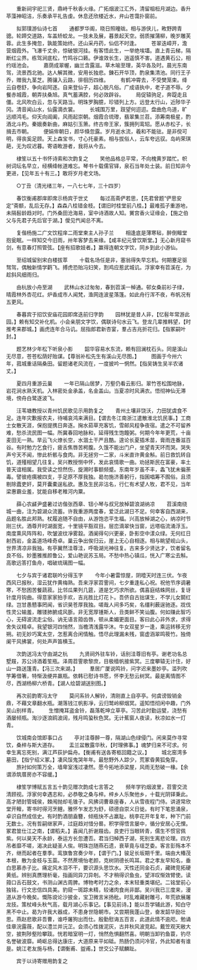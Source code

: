 <!-- { "loadSidebar": true } -->
　　重新祠宇祀三贤，鼎峙千秋香火缘。广拓烟波江汇外，清留柤梪月湖边。香升苹藻神昭洁，乐奏承平礼告虔。休息还欣楼近水，弁山苍霭扑窗前。

　　拟郭璞游仙诗七首
　　通都罗华阁，晓日照曈昽。相与游侠儿，畋野跨青骢。轮蹄交道路，车盖矫蛟龙。一技未及展，暮景起天空。弱质摧蒲柳，晚岁雕芙蓉。此生多掩忽，孰能策始终。还山采丹药，仙侣不时逢。
　　苍翠迭嶂开，澹营烟霞外。飞瀑千丈余，惊破银河挂。有客悟此生，一举绝埃壒。直上青云梯，隔断红尘界。栋驾涧底松，竹鸣谷口籁。伊谁效长生，逍遥慎不害。道遇黄石公，相约瑶池会。
　　嘉荫成翠幄，幽兰含露滋。草木喻至理，英华各及时。晨光东南驾，流景西北驰。达人解其微，安用长独悲。錬石开华顶，酌泉集清池。同行王子乔，赠我九茎芝。腾骧入云路，徘徊历四维。
　　有鹤冲霄去，不受樊笼束。绛云自卷舒，争向岩阿逐。自来登仙子，超心脱凡俗。广成语执中，老子道不辱。夕餐赤城霞，朝弄扶桑旭。真气蓄满腔，何必效辟谷。
　　局促辕驹足，奔踶走且僵。北风吹白云，忽与天路当。明珠罗胸臆，珍错列上方。远登太行山，近陟华子冈。清音闻山水，仙露滴衣裳。
　　长城围万里，跂望何迢迢。盘曲危鸟道，旷远顺鸿毛。仰天向阊阖，风雨起崇朝。烟霞合琉瓈，翡翠集兰苕。添筹南极星，酌酒北斗杓。秦娥奏新曲，麻姑引玉箫。终古帝王家，簇拥列鸾轺。愿从赤松子，长揖去市朝。
　　便娟侔朝日，颜华倏忽露。岁月逝水流，羲和不能驻。是非傥可明，得丧奚足顾。天上森宝书，寸心托豪素。相与拔俗人，云车夸远驭。岛屿荣琪葩，无为叹迟暮。寄语畋游者，我将从今去。

　　棣笙以五十书怀诗索和次韵复之
　　笑他品格总平常，不向槐黄岁踏忙。帜树词坛名早立，经横绛帐道难忘。琴书十载儒官铎，泉石当年处士装。前日知非今更进，【见年五十有三。】敢将岁月老文场。

　　○丁丑（清光绪三年，一八七七年，三十四岁）

　　春饮衡甫郡庠即席示杨宾于世丈
　　每过高斋俨若思，【先君曾题“俨思安定”斋额，乱后无存。】森森八桂错金枝。【谓旧时桂堂前八桂。】最难孤子重游地，未隔髫龄趋对时。门外桑田沧海易，室中诗酒故人知。黉宫香火证缘会，【施之伯父与先君子先后官于湖。】僾见忾闻总不离。

　　复偕杨施二广文饮程庠二雨堂柬主人孙子兰
　　相逢底是薄寒毡，醉倒鳣堂抱瓮眠。一样知交今旧雨，卅年客梦去来缘。【咸丰纪元曾饮斯堂。】无心新月窥书剑，有意春灯照管弦。【座有招歌妓者。】赢得连朝文字饮，同乡到此小游仙。

　　至绍城留别宋白楼拔萃
　　十载名场任是非，塞翁得失早忘机。何期蹇足驱驽驾，偶触新情学鹳飞。搏虎恐贻冯妇笑，割鸡应惹武城讥。浮家幸有苕溪在，为趁斜风细雨归。

　　由杭放小舟至湖
　　武林山水过匆匆，春到苕溪一棹通。邨女桑前衫子绿，晴霞林外杏花红。炉香成市人闻梵，渔网连波星落篷。如此舟行浑不夜，布帆况有五更风。

　　春暮宾于招饮安庙花园即席迭前归字韵
　　园林犹是昔人非，【忆髫年常游此园。】赖有知交补化机。小会亲朋文字饮，偶联诗句水云飞。登龙几辈推韩望，【时推考来郡城。】画虎连年合马讥。屈指郎君新杏宴，羣占吉兆折花归。【指冢嗣叶封。】

　　题艺林少年松下听泉小影
　　韶华容易水东流，赖有回澜枕石头。同是溪山无尽意，苍苍松荫好贻谋。【尊翁补松先生有溪山无尽图。】
　　图画于今卅六年，菰城重话隔桑田。留题诸老风流在，一度披吟一惘然。【指吴铸生吴半农诸丈。】

　　夏四月重游云巢
　　一年已隔山居梦，万壑仍看云影归。翠竹苍松围地脉，岩花涧水熟天机。入林密处金承盖，名金盖山。当夏凉时风满衣。悟彻神仙无滞境，傍舟白鹭逐波飞。

　　汪苇塘教授以青州饥民歌见示用韵复之
　　青州土壤非饶沃，力田犹虞食不足。连年灾歉报农夫，待哺哀鸿来满目。【谓去冬江南浙江遣散淮北饥民事。】工商士女散天涯，保抱提携日奔逐。掬水茹草充客饥，雪邮风程争夜宿。遣之不可留养难，愁杀流民图一幅。所冀春回地脉和，延得残生饱饘粥。何期今年年更荒，十亩麦田无一熟。旱云飞火燎长空，水涸土干严且酷。遑论长夏插禾苗，膏雨连番滋百谷。有时勉力乞食行，疲舌焦唇苦枵腹。久饿不能出门户，坐望青天环而哭。哭失声兮天不闻，惨此析骸与食肉。非无拯穷一二家，斗米直许黄金斛。前日救饥转自饥，道殣相望几往复。吴兴教授恻中怀，发此哀情歌一曲。劝拯斯民在富豪，率土普天谊相属。我受读之怛然伤，旋溯时事额频蹙。东南年岁虽不丰，螽飞犹未徧荼毒。譬彼疮痍被四支，手足原不厚我独。曷勿施济善躬行，指囷唱筹不囿俗。且须剔除蠹吏奸，莫开囊橐逞私欲。惠及生民非沽名，行仁有术望人牧，君不见，当年梁惠霸业羞，犹能自移老稚河内粟。

　　薛心农鹾尹盛暑过访偕张西章、钮小琴与叔兄放棹碧浪湖纳凉
　　苕溪南绕城一曲，注为碧湖众流蓄。许我重游两度春，爱泛此湖日不足。何幸客自西湖来，品题名胜此邦熟。杖履追随不自由，从游饱恣平生福。兴高放棹湖之心，纳凉时节刚三伏。酒尊开时湖面宽，十里镜平豁双目。层峦滴翠快当窗，远塔临流涌浮玉。南度熏风阵阵和，吹皱波纹凈雾縠。酒阑得句兴更豪，卧影空中漾众绿。无何红日射西岩，金盖道场峰奇卓。巢云争出俟归云，崖上无心自相逐。相与眺望岘山头，世界清凉非我独。有亭翼然洼尊洼，呼吸湖光神往复。古来多少贤达才，饮者留名良不俗。妙墨雅推颜鲁公，爱山艳说苏玉局。不愁中热心镇瓜，恍入广寒尘去斛。高歌远答打鱼舟，唱破琉璃图一幅。

　　七夕与宾于诸君联吟分得玉字
　　今年小暑雷惊屋，阴曀天时连三伏。乍夜西风已报秋，湿云犹作黄梅熟。吾来浮家苕霅间，七夕重逢私心祝。祝他节序调暑寒，不愁困苦餐蔬菽。比邻瓜果列几筵，道是乞巧求所欲。偶喜庭结蛛网丝，复讶针度月钩曲。得意家家拍手欢，吉兆胜比灯花卜。吾侪自古拙谋生，不学儿女鬬红绿。岂甘愚戆事罔闻，省识昊苍厚我独。嗟哉人间多巧矣，名缰利薮逞驰逐。戕伐性灵公输羞，雕镂肺腑成风斵。非无宽厚锺斯人，丑类鲜不笑讪腹。何如赚此智巧心，无碍波流走尘俗。讷无语言箝齿唇，顿从柔媚更面目。客曰此心非外求，求得舍失议精卓。我望银河四悄然，当檐清浅露华沐。牛女双星岁一逢，乘运转移无穷朔。初无妙巧寓太空，怎惹离合闲情触。悟尽此理漏未残，窗虚涵翠鸣筱竹。独倚阑干风拂裳，何处声声笛横玉。

　　次韵送冯太守由湖之杭
　　九贤祠外驻车铃，话别洼尊旧有亭。谢老功名总墅屐，苏公诗酒着笙瓶。泽周苕霅歌黎庶，目极樯帆接紫冥。三度攀辕无计住，好山一路送篷青。【冯三次来湖。】
　　羣居广厦说鸣铃，问字迟来墨妙亭。滥列吹竽筹借箸，特惭汲绠井羸瓶。依韩已慰诗书愿，怀李无愁云树冥。最是离情图不尽，西湖杨柳六桥青。【湖人绘碧湖送别图。】

　　再次前韵寄冯太守
　　莫问系铃人解铃，清刚直上自亭亭。何虞谤毁销金鼎，不藉文章翻水瓶。潮落钱江帆影凈，云归鹫岭柳烟冥。遥知悟彻闲中趣，门外吴山别样青。
　　生憎掩耳盗金铃，磊落乾坤立草亭。习苦此时勤运甓，浇愁有酒屡倾瓶。淘沙逐浪鸥波阔，残月鸣蛩秋色冥。无计蕉窗人夜读，秋凉如水一灯青。

　　饮城南会馆即事口占
　　亭对洼尊醉一尊，隔湖山色绿侵门。闲来莫作寻常饮，桑梓与斯大道存。
　　盂兰盆散露华秋，【时理佛事。】魂梦归来不可求。何幸生离忘死别，满江芦荻护扁舟。【衡甫有送各寄柩回籍之议。】
　　城北窑湾多墓田，【指宁绍义冢。】凄风馁鬼哭年年。最愁野外人踪少，荒冢昏黄狐兔穿。
　　旅衬如何策万全，墙卑室浅过凄然。愿今拓地添梁屋，风雨无愁破一椽。【余谓添筑厝房亦不容缓。】

　　棣笙学博赋五言五十韵见赠次韵成七言答之
　　频年学钓烟波里，苕霅交流清顾视。浮家何幸遇志和，必恭敬之桑与梓。梓乡人乐聚他乡，十载光阴铎秉此。高才陋封管城侯，棘闱抛却毛锥子。风拂词曹皋座春，人从雪夜程门侍。讲道常欣堂开鳣，寄书时得河烹鲤。雅怀乍发志为舒，硕德自崇义日徙。有时下笔思涌泉，卓识自然成信史。有时酌酒朋盍簪，倾瓶快不占羸耻。桃李花开年复年，种下门前无数士。况有哲嗣继家声，过庭趋对惜分晷。积学得悟言屡中，循分安居心无悝。冢君筮仕江之南，【谓稻夫。】喜闻几折谢屐齿。良吏行当眼转青，儒生不惯官佩紫。何以昊天不永龄，泰运方长忽遭否。君当归棹西子湖，死别生离悲论理。四方吊者靡不嗟，渴决此疑圣人俟。明珠岂随燕石遗，衰草竟与瑶芝委。客言彭殇本不齐，继而起者在羣季。鸾旗鲁宫奏少年，【谓于门。】骏足长坂期千里。端由大椿茂本根，散为金枝与玉蘂。不然蔗境怡老颜，克树阴德长鸣耳。君之孝友早知名，垂白思慕赤子比。痛定风木泪不干，要识源头思饮水。天性还同金石贞，藏碑竞拓硬黄纸。辨别真赝理析毫，指画同异刀异剞。不才稍得识鱼虫，望洋叹惭效臂使。读箝口舌石鼓文，书测山渊古周脾。博物考时力之余，本末轻重类堪纪。二铭堂前心独铭，行文忠信四具美。豹窥一斑踪未精，较诸肉食尚非鄙。吴兴我已三度来，漫道从游今晚矣。慨陈谠论沙披金，宝卫微言米扬秕。时乱难藏射雕弓，年荒欲展屠龙技。策杖峰头秋气高，载月湖心乐事记。【事见前诗。】能以吾学辅此游，知白守黑不中止。曷为许我大器成，不患身世隐朝市。又尝期我蓬山登，奋发韶华励壮思。燕赵悲歌非吾曹，谁呼屠狗出而仕。殷勤慰诲五百言，此道此情不逾咫。勉诵佳章浣露薇，配以澧兰并沅芷。会须心性拨泥灰，古井秋风波竞起。戴笠观天敝大空，披荆陟壑险攀跂。恍若暗室明一灯，悄然危惧翻然喜。明朝当卸钓鱼蓑，钓尽名誉破波靡。崎岖总得达康庄，大道原来平如砥。热肠仍须问冷官，外此知者有谁是。姚江老友施与杨，【谓衡甫、盥甫。】世交公子赋麟趾。

　　宾于以诗寄赠用韵复之
